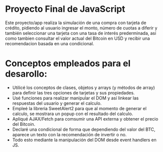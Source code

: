 # Proyecto Final de JavaScript

Este proyecto/app realiza la simulación de una compra con tarjeta de crédito, pidiendo al usuario ingresar el monto, número de cuotas a diferir y también seleccionar una tarjeta con una tasa de interés prederminada, así como tambien consultar el valor actual del Bitcoin en USD y recibir una recomendacion basada en una condicional.

# Conceptos empleados para el desarollo:

- Utilicé los conceptos de clases, objetos y arrays (y métodos de array) para definir las tres opciones de tarjetas y sus propiedades.
- Usé funciones para realizar manipular el DOM y así linkear las respuestas del usuario y generar el calculo.
- Empleé la libreria SweetAlert2 para que al momento de generar el calculo, se mostrara un popup con el resultado del calculo.
- Apliqué AJAX/Fetch para comsumir una API externa y obtener el precio del Bitcoin.
- Declaré una condicional de forma que dependiendo del valor del BTC, aparece un texto con la recomendación de invertir o no.
- Todo esto mediante la manipulación del DOM desde event handlers en JS.
